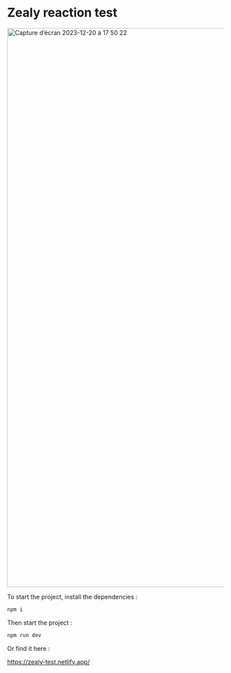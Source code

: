 # Zealy reaction test

<img width="1297" alt="Capture d’écran 2023-12-20 à 17 50 22" src="https://github.com/maelgff/zealy-test/assets/85218210/96a895e1-a4df-4d72-afda-370c31986b4a">

To start the project, install the dependencies :

```sh
npm i
```

Then start the project :

```sh
npm run dev
```

Or find it here : 

https://zealy-test.netlify.app/
